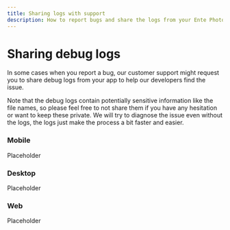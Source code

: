```yaml
---
title: Sharing logs with support
description: How to report bugs and share the logs from your Ente Photos app
---
```


# Sharing debug logs

In some cases when you report a bug, our customer support might request you to
share debug logs from your app to help our developers find the issue.

Note that the debug logs contain potentially sensitive information like the file
names, so please feel free to not share them if you have any hesitation or want
to keep these private. We will try to diagnose the issue even without the logs,
the logs just make the process a bit faster and easier.

### Mobile

Placeholder

### Desktop

Placeholder

### Web

Placeholder
